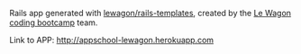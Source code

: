 Rails app generated with [lewagon/rails-templates](https://github.com/lewagon/rails-templates), created by the [Le Wagon coding bootcamp](https://www.lewagon.com) team.

Link to APP: http://appschool-lewagon.herokuapp.com
